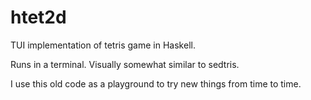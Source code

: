 htet2d
======

TUI implementation of tetris game in Haskell.

Runs in a terminal. Visually somewhat similar to sedtris.

I use this old code as a playground to try new things from time to time.
